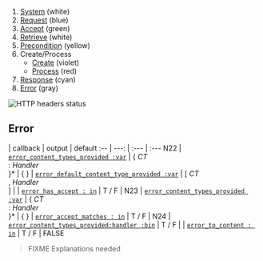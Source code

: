 1. [System](README_system.md) (white)
1. [Request](README_request.md) (blue)
1. [Accept](README_accept.md) (green)
1. [Retrieve](README_retrieve.md) (white)
1. [Precondition](README_precondition.md) (yellow)
1. Create/Process
    * [Create](README_create.md) (violet)
    * [Process](README_process.md) (red)
1. [Response](README_response.md) (cyan)
1. [Error](README_error.md) (gray)

![HTTP headers status](https://rawgithub.com/andreineculau/http-headers-status/master/v4/http-headers-status-v4.png)

## Error

 | callback | output | default
:-- | ---: | :--- | :---
N22 | [`error_content_types_provided :var`](#error_content_types_provided-var) | { *CT*<br>: *Handler*<br>}\* | { }
 | [`error_default_content_type_provided :var`](#error_default_content_type_provided-var) | [ *CT*<br>, *Handler*<br>] |
 | [`error_has_accept : in`](#error_has_accept--in) | T / F |
N23 | [`error_content_types_provided :var`](#error_content_types_provided-var) | { *CT*<br>: *Handler*<br>}\* | { }
 | [`error_accept_matches : in`](#error_accept_matches--in) | T / F |
N24 | [`error_content_types_provided:handler :bin`](#error_content_types_provided-handler-var) | T / F |
 | [`error_to_content : in`](#error_to_content--in) | T / F | FALSE

> FIXME Explanations needed
